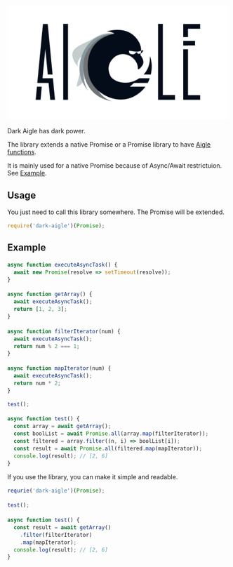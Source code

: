 <p align="center">
  <img alt="aigle" src="https://raw.githubusercontent.com/suguru03/dark-aigle/gh-pages/images/logo.png" width=500>
</p>

Dark Aigle has dark power.

The library extends a native Promise or a Promise library to have [Aigle functions](https://github.com/suguru03/aigle#functions).

It is mainly used for a native Promise because of Async/Await restrictuion. See [Example](https://github.com/suguru03/dark-aigle#example).

## Usage

You just need to call this library somewhere. The Promise will be extended.

```js
require('dark-aigle')(Promise);
```

## Example

```js
async function executeAsyncTask() {
  await new Promise(resolve => setTimeout(resolve));
}

async function getArray() {
  await executeAsyncTask();
  return [1, 2, 3];
}

async function filterIterator(num) {
  await executeAsyncTask();
  return num % 2 === 1;
}

async function mapIterator(num) {
  await executeAsyncTask();
  return num * 2;
}
```

```js
test();

async function test() {
  const array = await getArray();
  const boolList = await Promise.all(array.map(filterIterator));
  const filtered = array.filter((n, i) => boolList[i]);
  const result = await Promise.all(filtered.map(mapIterator));
  console.log(result); // [2, 6]
}
```

If you use the library, you can make it simple and readable.

```js
requrie('dark-aigle')(Promise);

test();

async function test() {
  const result = await getArray()
    .filter(filterIterator)
    .map(mapIterator);
  console.log(result); // [2, 6]
}
```
